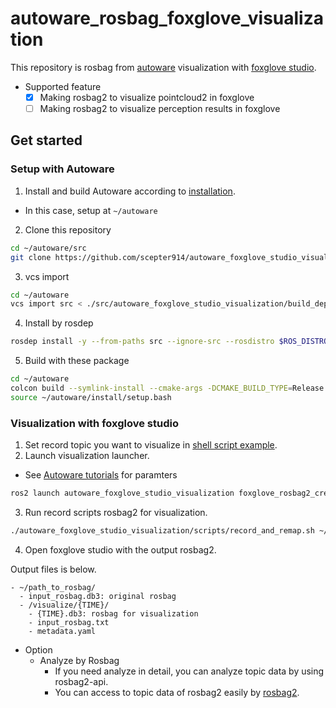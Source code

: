 # autoware_rosbag_foxglove_visualization

This repository is rosbag from [autoware](https://github.com/autowarefoundation/autoware) visualization with [foxglove studio](https://github.com/foxglove/studio).

- Supported feature
  - [x] Making rosbag2 to visualize pointcloud2 in foxglove
  - [ ] Making rosbag2 to visualize perception results in foxglove

## Get started
### Setup with Autoware

1. Install and build Autoware according to [installation](https://autowarefoundation.github.io/autoware-documentation/main/installation/autoware/source-installation/).
  - In this case, setup at `~/autoware`
2. Clone this repository

```sh
cd ~/autoware/src
git clone https://github.com/scepter914/autoware_foxglove_studio_visualization.git
```

3. vcs import

```sh
cd ~/autoware
vcs import src < ./src/autoware_foxglove_studio_visualization/build_depends.repos
```

4. Install by rosdep

```sh
rosdep install -y --from-paths src --ignore-src --rosdistro $ROS_DISTRO
```

5. Build with these package

```sh
cd ~/autoware
colcon build --symlink-install --cmake-args -DCMAKE_BUILD_TYPE=Release
source ~/autoware/install/setup.bash
```

### Visualization with foxglove studio

1. Set record topic you want to visualize in [shell script example](/scripts/rosbag_record.sh).
2. Launch visualization launcher.
  - See [Autoware tutorials](https://autowarefoundation.github.io/autoware-documentation/main/tutorials/ad-hoc-simulation/rosbag-replay-simulation/) for paramters

```sh
ros2 launch autoware_foxglove_studio_visualization foxglove_rosbag2_creator.xml map_path:=$HOME/Downloads/sample-map-rosbag vehicle_model:=sample_vehicle sensor_model:=sample_sensor_kit
```

3. Run record scripts rosbag2 for visualization.

```sh
./autoware_foxglove_studio_visualization/scripts/record_and_remap.sh ~/path_to_rosbag/input_rosbag.db3
```

4. Open foxglove studio with the output rosbag2.

Output files is below.

```
- ~/path_to_rosbag/
  - input_rosbag.db3: original rosbag
  - /visualize/{TIME}/
    - {TIME}.db3: rosbag for visualization
    - input_rosbag.txt
    - metadata.yaml
```

- Option
  - Analyze by Rosbag
    - If you need analyze in detail, you can analyze topic data by using rosbag2-api.
    - You can access to topic data of rosbag2 easily by [rosbag2](https://github.com/scepter914/rosbag2-loader-py).
